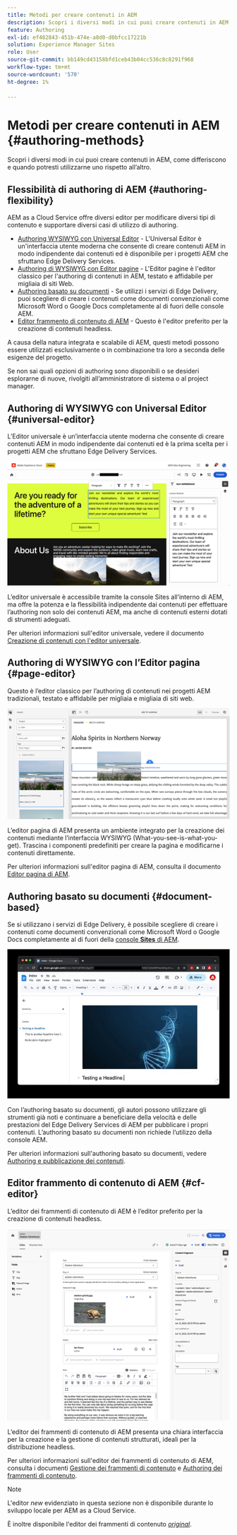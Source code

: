 ```yaml
---
title: Metodi per creare contenuti in AEM
description: Scopri i diversi modi in cui puoi creare contenuti in AEM e le loro differenze.
feature: Authoring
exl-id: ef482843-451b-474e-a8d0-d0bfcc17221b
solution: Experience Manager Sites
role: User
source-git-commit: bb149cd43158bfd1ceb43b04cc536c8c8291f968
workflow-type: tm+mt
source-wordcount: '570'
ht-degree: 1%

---
```


# Metodi per creare contenuti in AEM {#authoring-methods}

Scopri i diversi modi in cui puoi creare contenuti in AEM, come differiscono e quando potresti utilizzarne uno rispetto all’altro.

## Flessibilità di authoring di AEM {#authoring-flexibility}

AEM as a Cloud Service offre diversi editor per modificare diversi tipi di contenuto e supportare diversi casi di utilizzo di authoring.

* [Authoring WYSIWYG con Universal Editor](#universal-editor) - L&#39;Universal Editor è un&#39;interfaccia utente moderna che consente di creare contenuti AEM in modo indipendente dai contenuti ed è disponibile per i progetti AEM che sfruttano Edge Delivery Services.
* [Authoring di WYSIWYG con Editor pagine](#page-editor) - L&#39;Editor pagine è l&#39;editor classico per l&#39;authoring di contenuti in AEM, testato e affidabile per migliaia di siti Web.
* [Authoring basato su documenti](#document-based) - Se utilizzi i servizi di Edge Delivery, puoi scegliere di creare i contenuti come documenti convenzionali come Microsoft Word o Google Docs completamente al di fuori delle console AEM.
* [Editor frammento di contenuto di AEM](#cf-editor) - Questo è l&#39;editor preferito per la creazione di contenuti headless.

A causa della natura integrata e scalabile di AEM, questi metodi possono essere utilizzati esclusivamente o in combinazione tra loro a seconda delle esigenze del progetto.

Se non sai quali opzioni di authoring sono disponibili o se desideri esplorarne di nuove, rivolgiti all’amministratore di sistema o al project manager.

## Authoring di WYSIWYG con Universal Editor {#universal-editor}

L’Editor universale è un’interfaccia utente moderna che consente di creare contenuti AEM in modo indipendente dai contenuti ed è la prima scelta per i progetti AEM che sfruttano Edge Delivery Services.

![L’editor universale](assets/authoring-methods-ue.png)

L’editor universale è accessibile tramite la console Sites all’interno di AEM, ma offre la potenza e la flessibilità indipendente dai contenuti per effettuare l’authoring non solo dei contenuti AEM, ma anche di contenuti esterni dotati di strumenti adeguati.

Per ulteriori informazioni sull&#39;editor universale, vedere il documento [Creazione di contenuti con l&#39;editor universale](/help/sites-cloud/authoring/universal-editor/authoring.md).

## Authoring di WYSIWYG con l’Editor pagina {#page-editor}

Questo è l’editor classico per l’authoring di contenuti nei progetti AEM tradizionali, testato e affidabile per migliaia e migliaia di siti web.

![Editor pagina AEM](assets/authoring-methods-page-editor.png)

L’editor pagina di AEM presenta un ambiente integrato per la creazione dei contenuti mediante l’interfaccia WYSIWYG (What-you-see-is-what-you-get). Trascina i componenti predefiniti per creare la pagina e modificarne i contenuti direttamente.

Per ulteriori informazioni sull&#39;editor pagina di AEM, consulta il documento [Editor pagina di AEM](/help/sites-cloud/authoring/page-editor/introduction.md).

## Authoring basato su documenti  {#document-based}

Se si utilizzano i servizi di Edge Delivery, è possibile scegliere di creare i contenuti come documenti convenzionali come Microsoft Word o Google Docs completamente al di fuori della [console **Sites** di AEM](/help/sites-cloud/authoring/sites-console/introduction.md).

![Modifica di contenuti basati su documenti](assets/authoring-methods-document.jpg)

Con l’authoring basato su documenti, gli autori possono utilizzare gli strumenti già noti e continuare a beneficiare della velocità e delle prestazioni del Edge Delivery Services di AEM per pubblicare i propri contenuti. L’authoring basato su documenti non richiede l’utilizzo della console AEM.

Per ulteriori informazioni sull&#39;authoring basato su documenti, vedere [Authoring e pubblicazione dei contenuti](https://www.aem.live/docs/aem-authoring).

## Editor frammento di contenuto di AEM {#cf-editor}

L’editor dei frammenti di contenuto di AEM è l’editor preferito per la creazione di contenuti headless.

![Editor frammento di contenuto di AEM](assets/authoring-methods-cf-editor.png)

L’editor dei frammenti di contenuto di AEM presenta una chiara interfaccia per la creazione e la gestione di contenuti strutturati, ideali per la distribuzione headless.

Per ulteriori informazioni sull&#39;editor dei frammenti di contenuto di AEM, consulta i documenti [Gestione dei frammenti di contenuto](/help/sites-cloud/administering/content-fragments/managing.md) e [Authoring dei frammenti di contenuto](/help/sites-cloud/administering/content-fragments/managing.md).

>[!NOTE]
>
>L&#39;editor *new* evidenziato in questa sezione non è disponibile durante lo sviluppo locale per AEM as a Cloud Service.
>
>È inoltre disponibile l&#39;editor dei frammenti di contenuto [*original*](/help/assets/content-fragments/content-fragments-variations.md).
